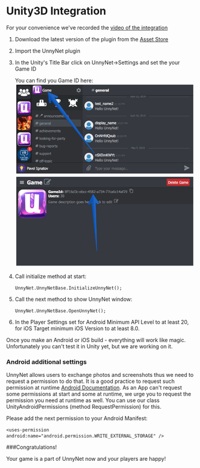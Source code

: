 # Unity3D Integration

For your convenience we've recorded the [video of the integration](https://youtu.be/ajnHBpC8r5A)

1.  Download the latest version of the plugin from the [Asset Store](https://assetstore.unity.com/packages/slug/128920)
2.  Import the UnnyNet plugin
3.  In the Unity's Title Bar click on UnnyNet->Settings and set the your Game ID
    
    You can find you Game ID here:
    ![Screenshot](../img/game_id_1.jpg)
    ![Screenshot](../img/game_id_2.jpg)

4.  Call initialize method at start:

        UnnyNet.UnnyNetBase.InitializeUnnyNet();

5.  Call the next method to show UnnyNet window:

        UnnyNet.UnnyNetBase.OpenUnnyNet();

6.  In the Player Settings set for Android Minimum API Level to at least 20, for iOS Target minimum iOS Version to at least 8.0.

Once you make an Android or iOS build - everything will work like magic. Unfortunately you can't test it in Unity yet, but we are working on it.

### Android additional settings

UnnyNet allows users to exchange photos and screenshots thus we need to request a permission to do that. 
It is a good practice to request such permission at runtime [Android Documentation](https://developer.android.com/training/permissions/requesting#explain). 
As an App can't request some permissions at start and some at runtime, we urge you to request the permission you need at runtime as well. 
You can use our class UnityAndroidPermissions (method RequestPermission) for this.

Please add the next permission to your Android Manifest:

    <uses-permission android:name="android.permission.WRITE_EXTERNAL_STORAGE" />

###Congratulations!

Your game is a part of UnnyNet now and your players are happy!
